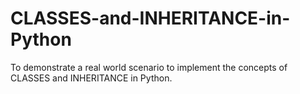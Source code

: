 # CLASSES-and-INHERITANCE-in-Python

To demonstrate a real world scenario to implement the concepts of CLASSES and INHERITANCE in Python.
